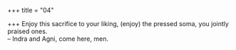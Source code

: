 +++
title = "04"

+++
Enjoy this sacrifice to your liking, (enjoy) the pressed soma, you jointly  praised ones.  
– Indra and Agni, come here, men.  